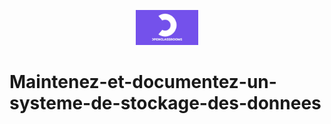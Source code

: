 <p style="text-align: center;">
  <img src="logo_OCR.jpg" alt="Logo Academy" width="100">
</p>

# Maintenez-et-documentez-un-systeme-de-stockage-des-donnees

